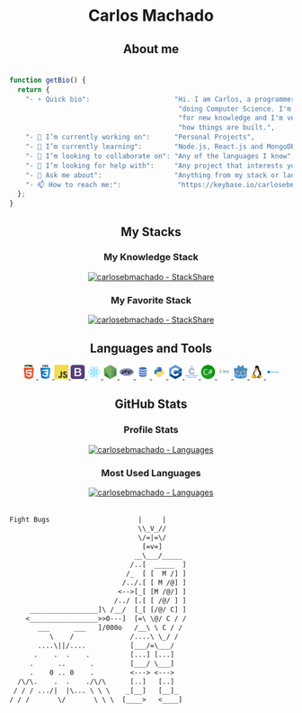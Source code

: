 <h1 align="center">Carlos Machado</h1>

<h2 align="center">About me</h2>

```javascript

function getBio() {
  return {
    "- ⚡ Quick bio":                     "Hi. I am Carlos, a programmer and currently " +
                                          "doing Computer Science. I'm always looking " +
                                          "for new knowledge and I'm very curious to know " +
                                          "how things are built.",
    "- 🔭 I’m currently working on":      "Personal Projects",
    "- 🌱 I’m currently learning":        "Node.js, React.js and MongoDB",
    "- 👯 I’m looking to collaborate on": "Any of the languages I know",
    "- 🤔 I’m looking for help with":     "Any project that interests you",
    "- 💬 Ask me about":                  "Anything from my stack or languages",
    "- 📫 How to reach me:":              "https://keybase.io/carlosebmachado"
  };
}

```

<div align="center">
  <h2>My Stacks</h2>
  <h3>My Knowledge Stack</h3>
  <a href="https://stackshare.io/carlosebmachado/my-knowledge-stack">
    <img src="http://img.shields.io/badge/tech-stack-0690fa.svg?style=flat" alt="carlosebmachado - StackShare" />
  </a>
  <h3>My Favorite Stack</h3>
  <a href="https://stackshare.io/carlosebmachado/my-favorite-stack">
    <img src="http://img.shields.io/badge/tech-stack-0690fa.svg?style=flat" alt="carlosebmachado - StackShare" />
  </a>
</div>

<div align="center">
  <h2>Languages and Tools</h2>
  <a href="https://github.com/carlosebmachado?tab=repositories&language=html">
    <img height="25" src="https://raw.githubusercontent.com/github/explore/80688e429a7d4ef2fca1e82350fe8e3517d3494d/topics/html/html.png" alt="carlosebmachado - Languages" />
  </a>
  <a href="https://github.com/carlosebmachado?tab=repositories&language=html">
    <img height="25" src="https://raw.githubusercontent.com/github/explore/80688e429a7d4ef2fca1e82350fe8e3517d3494d/topics/css/css.png" alt="carlosebmachado - Languages" />
  </a>
  <a href="https://github.com/carlosebmachado?tab=repositories&language=javascript">
    <img height="25" src="https://raw.githubusercontent.com/github/explore/80688e429a7d4ef2fca1e82350fe8e3517d3494d/topics/javascript/javascript.png" alt="carlosebmachado - Languages" />
  </a>
  <a href="https://github.com/carlosebmachado?tab=repositories&language=html">
    <img height="25" src="https://raw.githubusercontent.com/github/explore/80688e429a7d4ef2fca1e82350fe8e3517d3494d/topics/bootstrap/bootstrap.png" alt="carlosebmachado - Languages" />
  </a>
  <a href="https://github.com/carlosebmachado?tab=repositories&language=javascript">
    <img height="25" src="https://raw.githubusercontent.com/github/explore/80688e429a7d4ef2fca1e82350fe8e3517d3494d/topics/react/react.png" alt="carlosebmachado - Languages" />
  </a>
  <a href="https://github.com/carlosebmachado?tab=repositories&language=javascript">
    <img height="25" src="https://raw.githubusercontent.com/github/explore/80688e429a7d4ef2fca1e82350fe8e3517d3494d/topics/nodejs/nodejs.png" alt="carlosebmachado - Languages" />
  </a>
  <a href="https://github.com/carlosebmachado?tab=repositories&language=php">
    <img height="25" src="https://raw.githubusercontent.com/github/explore/80688e429a7d4ef2fca1e82350fe8e3517d3494d/topics/php/php.png" alt="carlosebmachado - Languages" />
  </a>
  <a href="https://github.com/carlosebmachado?tab=repositories">
    <img height="25" src="https://raw.githubusercontent.com/github/explore/80688e429a7d4ef2fca1e82350fe8e3517d3494d/topics/sql/sql.png" alt="carlosebmachado - Languages" />
  </a>
  <a href="https://github.com/carlosebmachado?tab=repositories&language=python">
    <img height="25" src="https://raw.githubusercontent.com/github/explore/80688e429a7d4ef2fca1e82350fe8e3517d3494d/topics/python/python.png" alt="carlosebmachado - Languages" />
  </a>
  <a href="https://github.com/carlosebmachado?tab=repositories&language=c%2B%2B">
    <img height="25" src="https://raw.githubusercontent.com/github/explore/80688e429a7d4ef2fca1e82350fe8e3517d3494d/topics/cpp/cpp.png" alt="carlosebmachado - Languages" />
  </a>
  <a href="https://github.com/carlosebmachado?tab=repositories&language=c">
    <img height="25" src="https://raw.githubusercontent.com/github/explore/80688e429a7d4ef2fca1e82350fe8e3517d3494d/topics/c/c.png" alt="carlosebmachado - Languages" />
  </a>
  <a href="https://github.com/carlosebmachado?tab=repositories&language=c%23">
    <img height="25" src="https://raw.githubusercontent.com/github/explore/80688e429a7d4ef2fca1e82350fe8e3517d3494d/topics/csharp/csharp.png" alt="carlosebmachado - Languages" />
  </a>
  <a href="https://github.com/carlosebmachado?tab=repositories&language=java">
    <img height="25" src="https://raw.githubusercontent.com/github/explore/80688e429a7d4ef2fca1e82350fe8e3517d3494d/topics/java/java.png" alt="carlosebmachado - Languages" />
  </a>
  <a href="https://github.com/carlosebmachado?tab=repositories&language=gdscript">
    <img height="25" src="https://raw.githubusercontent.com/github/explore/80688e429a7d4ef2fca1e82350fe8e3517d3494d/topics/godot/godot.png" alt="carlosebmachado - Languages" />
  </a>
  <a href="https://github.com/carlosebmachado">
    <img height="25" src="https://raw.githubusercontent.com/github/explore/80688e429a7d4ef2fca1e82350fe8e3517d3494d/topics/linux/linux.png" alt="carlosebmachado - Languages" />
  </a>
  <a href="https://github.com/carlosebmachado">
    <img height="25" src="https://raw.githubusercontent.com/github/explore/80688e429a7d4ef2fca1e82350fe8e3517d3494d/topics/windows/windows.png" alt="carlosebmachado - Languages" />
  </a>
</div>

<div align="center">
  <h2>GitHub Stats</h2>
  <h3>Profile Stats</h3>
  <a href="https://github.com/carlosebmachado#js-contribution-activity" target="_blank">
    <img src="https://github-readme-stats.vercel.app/api?username=carlosebmachado&show_icons=true&count_private=true&hide=stars&include_all_commits=true&theme=dark" alt="carlosebmachado - Languages" />
  </a>
  <h3>Most Used Languages</h3>
  <a href="https://github.com/carlosebmachado?tab=repositories" target="_blank">
    <img src="https://github-readme-stats.vercel.app/api/top-langs/?username=carlosebmachado&layout=compact&theme=dark" alt="carlosebmachado - Languages" />
  </a>
</div>

<br />

```
Fight Bugs                      |     |
                                \\_V_//
                                \/=|=\/
                                 [=v=]
                               __\___/_____
                              /..[  _____  ]
                             /_  [ [  M /] ]
                            /../.[ [ M /@] ]
                           <-->[_[ [M /@/] ]
                          /../ [.[ [ /@/ ] ]
     _________________]\ /__/  [_[ [/@/ C] ]
    <_________________>>0---]  [=\ \@/ C / /
       ___      ___   ]/000o   /__\ \ C / /
          \    /              /....\ \_/ /
       ....\||/....           [___/=\___/
      .    .  .    .          [...] [...]
     .      ..      .         [___/ \___]
     .    0 .. 0    .         <---> <--->
  /\/\.    .  .    ./\/\      [..]   [..]
 / / / .../|  |\... \ \ \    _[__]   [__]_
/ / /       \/       \ \ \  [____>   <____]
```

<!--
```
                             
                            ///////\\\\\
                           \\\\\\\\\\\\\\
  -----------,-|           |C>   // )\\\\|
           ,','|          /    || ,'/////|
---------,','  |         (,    ||   /////
         ||    |          \\  ||||  '''/
         ||    |           |||||||     |
         ||    |______      `````\____/ \
         ||    |     ,|         _/_____/ \
         ||   ,'   ,' |        /          |
         || ,'   ,'   |       |        \  |
_________|/    ,'     |       |        |  |
_____________,'      ,',_____ |   |    |  |
             |     ,','       |   |    |  |
             |   ,','    _____|___/    /  |
             | ,','  __/ |            /   |
_____________|','   ///_/------------/   |
              |===========,'
```
-->

<!--
**carlosebmachado/carlosebmachado** is a ✨ _special_ ✨ repository because its `README.md` (this file) appears on your GitHub profile.

Here are some ideas to get you started:

- 🔭 I’m currently working on ...
- 🌱 I’m currently learning ...
- 👯 I’m looking to collaborate on ...
- 🤔 I’m looking for help with ...
- 💬 Ask me about ...
- 📫 How to reach me: ...
- 😄 Pronouns: ...
- ⚡ Fun fact: ...
-->
